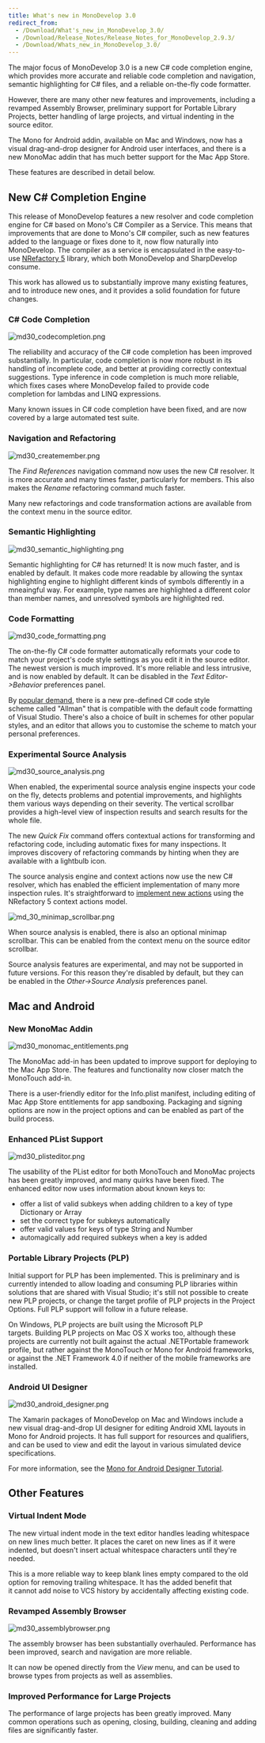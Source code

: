 ```yaml
---
title: What's new in MonoDevelop 3.0
redirect_from:
  - /Download/What's_new_in_MonoDevelop_3.0/
  - /Download/Release_Notes/Release_Notes_for_MonoDevelop_2.9.3/
  - /Download/Whats_new_in_MonoDevelop_3.0/
---
```


The major focus of MonoDevelop 3.0 is a new C# code completion engine, which provides more accurate and reliable code completion and navigation, semantic highlighting for C# files, and a reliable on-the-fly code formatter.

However, there are many other new features and improvements, including a revamped Assembly Browser, preliminary support for Portable Library Projects, better handling of large projects, and virtual indenting in the source editor.

The Mono for Android addin, available on Mac and Windows, now has a visual drag-and-drop designer for Android user interfaces, and there is a new MonoMac addin that has much better support for the Mac App Store.

These features are described in detail below.

New C# Completion Engine
-------------------------

This release of MonoDevelop features a new resolver and code completion engine for C# based on Mono's C# Compiler as a Service. This means that improvements that are done to Mono's C# compiler, such as new features added to the language or fixes done to it, now flow naturally into MonoDevelop. The compiler as a service is encapsulated in the easy-to-use [NRefactory 5](https://github.com/icsharpcode/NRefactory) library, which both MonoDevelop and SharpDevelop consume.

This work has allowed us to substantially improve many existing features, and to introduce new ones, and it provides a solid foundation for future changes.

### C# Code Completion

![md30\_codecompletion.png](/images/374-md30_codecompletion.png)

The reliability and accuracy of the C# code completion has been improved substantially. In particular, code completion is now more robust in its handling of incomplete code, and better at providing correctly contextual suggestions. Type inference in code completion is much more reliable, which fixes cases where MonoDevelop failed to provide code completion for lambdas and LINQ expressions.

Many known issues in C# code completion have been fixed, and are now covered by a large automated test suite.

### Navigation and Refactoring

![md30\_createmember.png](/images/375-md30_createmember.png)

The *Find References* navigation command now uses the new C# resolver. It is more accurate and many times faster, particularly for members. This also makes the *Rename* refactoring command much faster.

Many new refactorings and code transformation actions are available from the context menu in the source editor.

### Semantic Highlighting

![md30\_semantic\_highlighting.png](/images/376-md30_semantic_highlighting.png)

Semantic highlighting for C# has returned! It is now much faster, and is enabled by default. It makes code more readable by allowing the syntax highlighting engine to highlight different kinds of symbols differently in a mneaingful way. For example, type names are highlighted a different color than member names, and unresolved symbols are highlighted red.

### Code Formatting

![md30\_code\_formatting.png](/images/383-md30_code_formatting.png)

The on-the-fly C# code formatter automatically reformats your code to match your project's code style settings as you edit it in the source editor. The newest version is much improved. It's more reliable and less intrusive, and is now enabled by default. It can be disabled in the *Text Editor-\>Behavior* preferences panel.

By [popular demand](http://xamarin.uservoice.com/forums/144858-xamarin-suggestions/suggestions/2697145-code-formatting-exactly-like-in-visual-studio), there is a new pre-defined C# code style scheme called "Allman" that is compatible with the default code formatting of Visual Studio. There's also a choice of built in schemes for other popular styles, and an editor that allows you to customise the scheme to match your personal preferences.

### Experimental Source Analysis

![md30\_source\_analysis.png](/images/377-md30_source_analysis.png)

When enabled, the experimental source analysis engine inspects your code on the fly, detects problems and potential improvements, and highlights them various ways depending on their severity. The vertical scrollbar provides a high-level view of inspection results and search results for the whole file.

The new *Quick Fix* command offers contextual actions for transforming and refactoring code, including automatic fixes for many inspections. It improves discovery of refactoring commands by hinting when they are available with a lightbulb icon.

The source analysis engine and context actions now use the new C# resolver, which has enabled the efficient implementation of many more inspection rules. It's straightforward to [implement new actions](http://mikemdblog.blogspot.com/2012/03/how-to-write-context-action-using.html) using the NRefactory 5 context actions model.

![md\_30\_minimap\_scrollbar.png](/images/378-md_30_minimap_scrollbar.png)

When source analysis is enabled, there is also an optional minimap scrollbar. This can be enabled from the context menu on the source editor scrollbar.

Source analysis features are experimental, and may not be supported in future versions. For this reason they're disabled by default, but they can be enabled in the *Other-\>Source Analysis* preferences panel.

Mac and Android
---------------

### New MonoMac Addin

![md30\_monomac\_entitlements.png](/images/380-md30_monomac_entitlements.png)

The MonoMac add-in has been updated to improve support for deploying to the Mac App Store. The features and functionality now closer match the MonoTouch add-in.

There is a user-friendly editor for the Info.plist manifest, including editing of Mac App Store entitlements for app sandboxing. Packaging and signing options are now in the project options and can be enabled as part of the build process.

### Enhanced PList Support

![md30\_plisteditor.png](/images/379-md30_plisteditor.png)

The usability of the PList editor for both MonoTouch and MonoMac projects has been greatly improved, and many quirks have been fixed. The enhanced editor now uses information about known keys to:

-   offer a list of valid subkeys when adding children to a key of type Dictionary or Array
-   set the correct type for subkeys automatically
-   offer valid values for keys of type String and Number
-   automagically add required subkeys when a key is added

### Portable Library Projects (PLP)

Initial support for PLP has been implemented. This is preliminary and is currently intended to allow loading and consuming PLP libraries within solutions that are shared with Visual Studio; it's still not possible to create new PLP projects, or change the target profile of PLP projects in the Project Options. Full PLP support will follow in a future release.

On Windows, PLP projects are built using the Microsoft PLP targets. Building PLP projects on Mac OS X works too, although these projects are currently not built against the actual .NETPortable framework profile, but rather against the MonoTouch or Mono for Android frameworks, or against the .NET Framework 4.0 if neither of the mobile frameworks are installed.

### Android UI Designer

![md30\_android\_designer.png](/images/382-md30_android_designer.png)

The Xamarin packages of MonoDevelop on Mac and Windows include a new visual drag-and-drop UI designer for editing Android XML layouts in Mono for Android projects. It has full support for resources and qualifiers, and can be used to view and edit the layout in various simulated device specifications.

For more information, see the [Mono for Android Designer Tutorial](http://docs.xamarin.com/android/tutorials/Designer_Overview).

Other Features
--------------

### Virtual Indent Mode

The new virtual indent mode in the text editor handles leading whitespace on new lines much better. It places the caret on new lines as if it were indented, but doesn't insert actual whitespace characters until they're needed.

This is a more reliable way to keep blank lines empty compared to the old option for removing trailing whitespace. It has the added benefit that it cannot add noise to VCS history by accidentally affecting existing code.

### Revamped Assembly Browser

![md30\_assemblybrowser.png](/images/381-md30_assemblybrowser.png)

The assembly browser has been substantially overhauled. Performance has been improved, search and navigation are more reliable.

It can now be opened directly from the *View* menu, and can be used to browse types from projects as well as assemblies.

### Improved Performance for Large Projects

The performance of large projects has been greatly improved. Many common operations such as opening, closing, building, cleaning and adding files are significantly faster.
